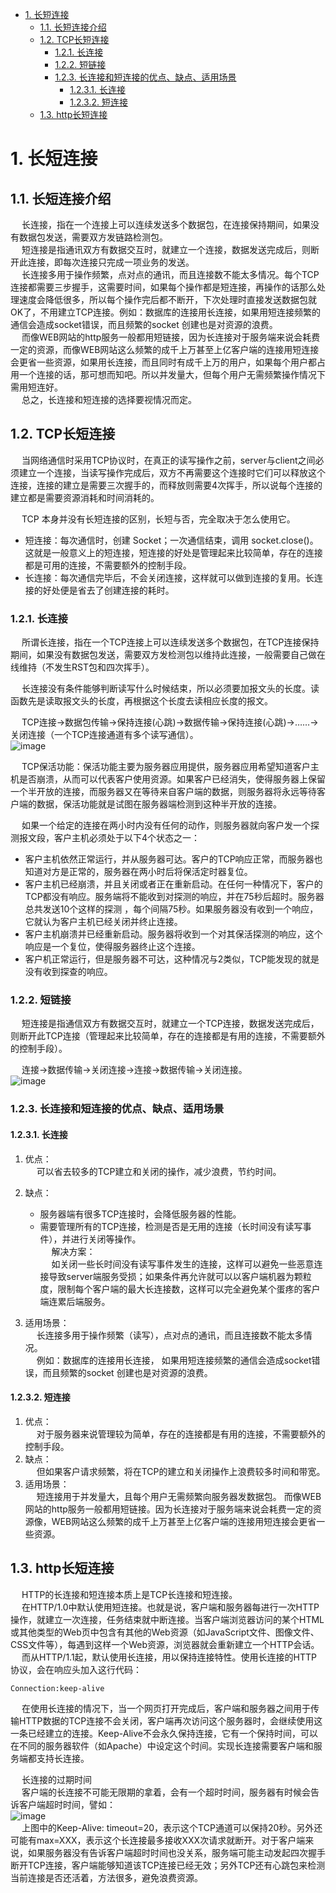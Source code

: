 
<!-- TOC -->

- [1. 长短连接](#1-长短连接)
    - [1.1. 长短连接介绍](#11-长短连接介绍)
    - [1.2. TCP长短连接](#12-tcp长短连接)
        - [1.2.1. 长连接](#121-长连接)
        - [1.2.2. 短链接](#122-短链接)
        - [1.2.3. 长连接和短连接的优点、缺点、适用场景](#123-长连接和短连接的优点缺点适用场景)
            - [1.2.3.1. 长连接](#1231-长连接)
            - [1.2.3.2. 短连接](#1232-短连接)
    - [1.3. http长短连接](#13-http长短连接)

<!-- /TOC -->

# 1. 长短连接
## 1.1. 长短连接介绍
&emsp; 长连接，指在一个连接上可以连续发送多个数据包，在连接保持期间，如果没有数据包发送，需要双方发链路检测包。  
&emsp; 短连接是指通讯双方有数据交互时，就建立一个连接，数据发送完成后，则断开此连接，即每次连接只完成一项业务的发送。  
&emsp; 长连接多用于操作频繁，点对点的通讯，而且连接数不能太多情况。每个TCP连接都需要三步握手，这需要时间，如果每个操作都是短连接，再操作的话那么处理速度会降低很多，所以每个操作完后都不断开，下次处理时直接发送数据包就OK了，不用建立TCP连接。例如：数据库的连接用长连接，如果用短连接频繁的通信会造成socket错误，而且频繁的socket 创建也是对资源的浪费。  
&emsp; 而像WEB网站的http服务一般都用短链接，因为长连接对于服务端来说会耗费一定的资源，而像WEB网站这么频繁的成千上万甚至上亿客户端的连接用短连接会更省一些资源，如果用长连接，而且同时有成千上万的用户，如果每个用户都占用一个连接的话，那可想而知吧。所以并发量大，但每个用户无需频繁操作情况下需用短连好。  
&emsp; 总之，长连接和短连接的选择要视情况而定。  

## 1.2. TCP长短连接
<!-- 
https://blog.csdn.net/zhizhengguan/article/details/107866641
https://blog.csdn.net/seanxwq/article/details/115703360

HTTP 和 Socket 的区别
https://www.cnblogs.com/zhuleixiao/p/9218121.html

-->

&emsp; 当网络通信时采用TCP协议时，在真正的读写操作之前，server与client之间必须建立一个连接，当读写操作完成后，双方不再需要这个连接时它们可以释放这个连接，连接的建立是需要三次握手的，而释放则需要4次挥手，所以说每个连接的建立都是需要资源消耗和时间消耗的。  

&emsp; TCP 本身并没有长短连接的区别，长短与否，完全取决于怎么使用它。  

* 短连接：每次通信时，创建 Socket；一次通信结束，调用 socket.close()。这就是一般意义上的短连接，短连接的好处是管理起来比较简单，存在的连接都是可用的连接，不需要额外的控制手段。  
* 长连接：每次通信完毕后，不会关闭连接，这样就可以做到连接的复用。长连接的好处便是省去了创建连接的耗时。  


### 1.2.1. 长连接  
&emsp; 所谓长连接，指在一个TCP连接上可以连续发送多个数据包，在TCP连接保持期间，如果没有数据包发送，需要双方发检测包以维持此连接，一般需要自己做在线维持（不发生RST包和四次挥手）。  

&emsp; 长连接没有条件能够判断读写什么时候结束，所以必须要加报文头的长度。读函数先是读取报文头的长度，再根据这个长度去读相应长度的报文。  

&emsp; TCP连接→数据包传输→保持连接(心跳)→数据传输→保持连接(心跳)→……→关闭连接（一个TCP连接通道有多个读写通信）。  
![image](https://gitee.com/wt1814/pic-host/raw/master/images/network/TCP-4.png)   


&emsp; TCP保活功能：保活功能主要为服务器应用提供，服务器应用希望知道客户主机是否崩溃，从而可以代表客户使用资源。如果客户已经消失，使得服务器上保留一个半开放的连接，而服务器又在等待来自客户端的数据，则服务器将永远等待客户端的数据，保活功能就是试图在服务器端检测到这种半开放的连接。  

&emsp; 如果一个给定的连接在两小时内没有任何的动作，则服务器就向客户发一个探测报文段，客户主机必须处于以下4个状态之一：  

* 客户主机依然正常运行，并从服务器可达。客户的TCP响应正常，而服务器也知道对方是正常的，服务器在两小时后将保活定时器复位。  
* 客户主机已经崩溃，并且关闭或者正在重新启动。在任何一种情况下，客户的TCP都没有响应。服务端将不能收到对探测的响应，并在75秒后超时。服务器总共发送10个这样的探测 ，每个间隔75秒。如果服务器没有收到一个响应，它就认为客户主机已经关闭并终止连接。  
* 客户主机崩溃并已经重新启动。服务器将收到一个对其保活探测的响应，这个响应是一个复位，使得服务器终止这个连接。  
* 客户机正常运行，但是服务器不可达，这种情况与2类似，TCP能发现的就是没有收到探查的响应。  

### 1.2.2. 短链接
&emsp; 短连接是指通信双方有数据交互时，就建立一个TCP连接，数据发送完成后，则断开此TCP连接（管理起来比较简单，存在的连接都是有用的连接，不需要额外的控制手段）。  

&emsp; 连接→数据传输→关闭连接→连接→数据传输→关闭连接。  
![image](https://gitee.com/wt1814/pic-host/raw/master/images/network/TCP-5.png)   


### 1.2.3. 长连接和短连接的优点、缺点、适用场景
#### 1.2.3.1. 长连接
1. 优点：  
&emsp; 可以省去较多的TCP建立和关闭的操作，减少浪费，节约时间。   
2. 缺点：
    * 服务器端有很多TCP连接时，会降低服务器的性能。
    * 需要管理所有的TCP连接，检测是否是无用的连接（长时间没有读写事件），并进行关闭等操作。  
&emsp; 解决方案：  
&emsp; 如关闭一些长时间没有读写事件发生的连接，这样可以避免一些恶意连接导致server端服务受损；如果条件再允许就可以以客户端机器为颗粒度，限制每个客户端的最大长连接数，这样可以完全避免某个蛋疼的客户端连累后端服务。  

3. 适用场景：  
&emsp; 长连接多用于操作频繁（读写），点对点的通讯，而且连接数不能太多情况。  
&emsp; 例如：数据库的连接用长连接， 如果用短连接频繁的通信会造成socket错误，而且频繁的socket 创建也是对资源的浪费。  

#### 1.2.3.2. 短连接
1. 优点：  
&emsp; 对于服务器来说管理较为简单，存在的连接都是有用的连接，不需要额外的控制手段。  
2. 缺点：  
&emsp; 但如果客户请求频繁，将在TCP的建立和关闭操作上浪费较多时间和带宽。  
3. 适用场景：  
&emsp; 短连接用于并发量大，且每个用户无需频繁向服务器发数据包。 而像WEB网站的http服务一般都用短链接。因为长连接对于服务端来说会耗费一定的资源像，WEB网站这么频繁的成千上万甚至上亿客户端的连接用短连接会更省一些资源。  

## 1.3. http长短连接
<!-- 
没看  http长连接
https://www.cnblogs.com/cswuyg/p/3653263.html
-->
&emsp; HTTP的长连接和短连接本质上是TCP长连接和短连接。    
&emsp; 在HTTP/1.0中默认使用短连接。也就是说，客户端和服务器每进行一次HTTP操作，就建立一次连接，任务结束就中断连接。当客户端浏览器访问的某个HTML或其他类型的Web页中包含有其他的Web资源（如JavaScript文件、图像文件、CSS文件等），每遇到这样一个Web资源，浏览器就会重新建立一个HTTP会话。  
&emsp; 而从HTTP/1.1起，默认使用长连接，用以保持连接特性。使用长连接的HTTP协议，会在响应头加入这行代码：  

```text
Connection:keep-alive
```

&emsp; 在使用长连接的情况下，当一个网页打开完成后，客户端和服务器之间用于传输HTTP数据的TCP连接不会关闭，客户端再次访问这个服务器时，会继续使用这一条已经建立的连接。Keep-Alive不会永久保持连接，它有一个保持时间，可以在不同的服务器软件（如Apache）中设定这个时间。实现长连接需要客户端和服务端都支持长连接。  

&emsp; 长连接的过期时间  
&emsp; 客户端的长连接不可能无限期的拿着，会有一个超时时间，服务器有时候会告诉客户端超时时间，譬如：  
![image](https://gitee.com/wt1814/pic-host/raw/master/images/network/TCP-6.png)   
&emsp; 上图中的Keep-Alive: timeout=20，表示这个TCP通道可以保持20秒。另外还可能有max=XXX，表示这个长连接最多接收XXX次请求就断开。对于客户端来说，如果服务器没有告诉客户端超时时间也没关系，服务端可能主动发起四次握手断开TCP连接，客户端能够知道该TCP连接已经无效；另外TCP还有心跳包来检测当前连接是否还活着，方法很多，避免浪费资源。  
